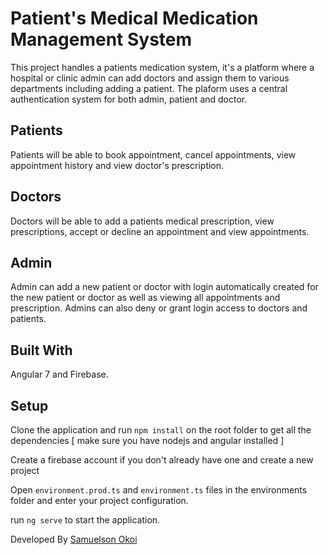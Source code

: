 # Patient's Medical Medication Management System

This project handles a patients medication system, it's a platform where a hospital or clinic admin can add doctors and assign them to various departments including adding a patient. The plaform uses a central authentication system for both admin, patient and doctor.  

## Patients

Patients will be able to book appointment, cancel appointments, view appointment history and view doctor's prescription.


## Doctors

Doctors will be able to add a patients medical prescription, view prescriptions, accept or decline an appointment and view appointments.

## Admin

Admin can add a new patient or doctor with login automatically created for the new patient or doctor as well as viewing all appointments and prescription. Admins can also deny or grant login access to doctors and patients.

## Built With

Angular 7 and Firebase.

## Setup

Clone the application and run `npm install` on the root folder to get all the dependencies [ make sure you have nodejs and angular installed ]

Create a firebase account if you don't already have one and create a new project

Open `environment.prod.ts` and `environment.ts` files in the environments folder and enter your project configuration.

run `ng serve` to start the application.

Developed By [Samuelson Okoi](https://samuelsonokoi.com)
